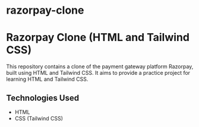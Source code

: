 # razorpay-clone
# Razorpay Clone (HTML and Tailwind CSS)

This repository contains a clone of the payment gateway platform Razorpay, built using HTML and Tailwind CSS. It aims to provide a practice project for learning HTML and Tailwind CSS.

## Technologies Used

- HTML
- CSS (Tailwind CSS)




